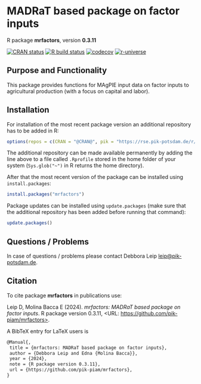 # MADRaT based package on factor inputs

R package **mrfactors**, version **0.3.11**

[![CRAN status](https://www.r-pkg.org/badges/version/mrfactors)](https://cran.r-project.org/package=mrfactors)  [![R build status](https://github.com/pik-piam/mrfactors/workflows/check/badge.svg)](https://github.com/pik-piam/mrfactors/actions) [![codecov](https://codecov.io/gh/pik-piam/mrfactors/branch/master/graph/badge.svg)](https://app.codecov.io/gh/pik-piam/mrfactors) [![r-universe](https://pik-piam.r-universe.dev/badges/mrfactors)](https://pik-piam.r-universe.dev/builds)

## Purpose and Functionality

This package provides functions for MAgPIE input data on factor inputs to agricultural production (with a focus on capital and labor).


## Installation

For installation of the most recent package version an additional repository has to be added in R:

```r
options(repos = c(CRAN = "@CRAN@", pik = "https://rse.pik-potsdam.de/r/packages"))
```
The additional repository can be made available permanently by adding the line above to a file called `.Rprofile` stored in the home folder of your system (`Sys.glob("~")` in R returns the home directory).

After that the most recent version of the package can be installed using `install.packages`:

```r 
install.packages("mrfactors")
```

Package updates can be installed using `update.packages` (make sure that the additional repository has been added before running that command):

```r 
update.packages()
```

## Questions / Problems

In case of questions / problems please contact Debbora Leip <leip@pik-potsdam.de>.

## Citation

To cite package **mrfactors** in publications use:

Leip D, Molina Bacca E (2024). _mrfactors: MADRaT based package on factor inputs_. R package version 0.3.11, <URL: https://github.com/pik-piam/mrfactors>.

A BibTeX entry for LaTeX users is

 ```latex
@Manual{,
  title = {mrfactors: MADRaT based package on factor inputs},
  author = {Debbora Leip and Edna {Molina Bacca}},
  year = {2024},
  note = {R package version 0.3.11},
  url = {https://github.com/pik-piam/mrfactors},
}
```
